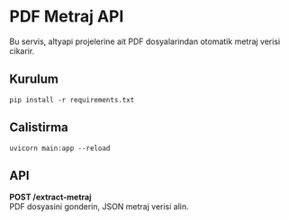 # PDF Metraj API

Bu servis, altyapi projelerine ait PDF dosyalarindan otomatik metraj verisi cikarir.

## Kurulum
```
pip install -r requirements.txt
```

## Calistirma
```
uvicorn main:app --reload
```

## API
**POST /extract-metraj**  
PDF dosyasini gonderin, JSON metraj verisi alin.
